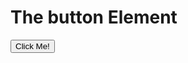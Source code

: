 <!DOCTYPE html>
<html>
 <head>
  <script>
        let d = new Date();
        H5vccPlatformService.has(contentEntitlementsServiceName);
        //alert("Today's date is " + d);
  </script>
 </head>
  
 <body>
  <h1>The button Element</h1>
  <button type="button" onclick="alert('Hello world!')">Click Me!</button>
 </body>
</html>
